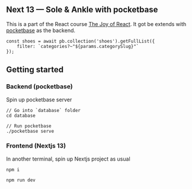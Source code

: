 ## Next 13 — Sole & Ankle with pocketbase

This is a part of the React course [The Joy of React](https://joyofreact.com/). It got be extends with [pocketbase](https://pocketbase.io/) as the backend.

```
const shoes = await pb.collection('shoes').getFullList({
    filter: `categories?~"${params.categorySlug}"`
});
```

## Getting started
### Backend (pocketbase)
Spin up pocketbase server

```
// Go into `database` folder
cd database

// Run pocketbase
./pocketbase serve
```
### Frontend (Nextjs 13)
In another terminal, spin up Nextjs project as usual

```
npm i
```

```
npm run dev
```



